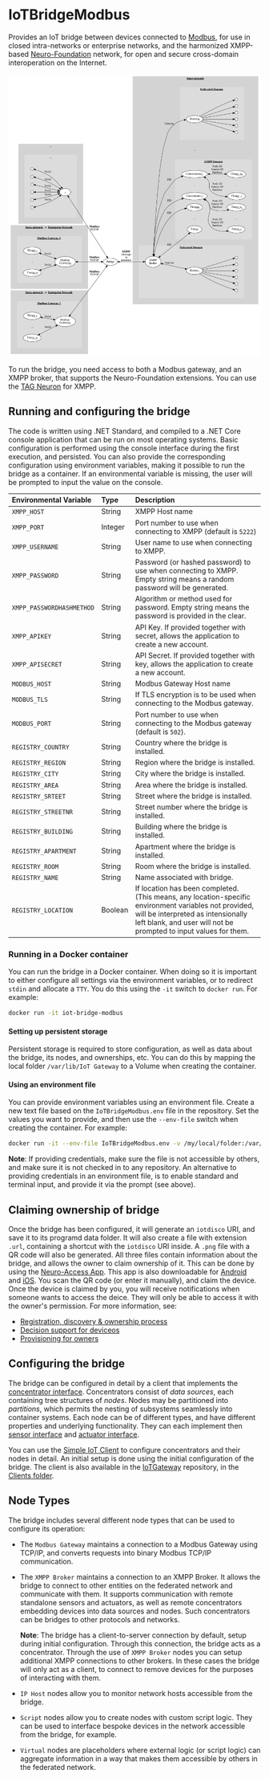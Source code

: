 IoTBridgeModbus
==================

Provides an IoT bridge between devices connected to [Modbus](https://modbus.org/), for use in
closed intra-networks or enterprise networks, and the harmonized XMPP-based 
[Neuro-Foundation](https://neuro-foundation.io/) network, for open and secure cross-domain
interoperation on the Internet.

![Bridge topology](Graphs/Topology.svg)

To run the bridge, you need access to both a Modbus gateway, and an XMPP broker, that supports
the Neuro-Foundation extensions. You can use the [TAG Neuron](https://lab.tagroot.io/Documentation/Neuron/InstallBroker.md)
for XMPP.

Running and configuring the bridge
-------------------------------------

The code is written using .NET Standard, and compiled to a .NET Core console application
that can be run on most operating systems. Basic configuration is performed using the
console interface during the first execution, and persisted. You can also provide the
corresponding configuration using environment variables, making it possible to run the
bridge as a container. If an environmental variable is missing, the user will be prompted
to input the value on the console.

| Environmental Variable    | Type    | Description                                                                                                           |
|:--------------------------|:--------|:----------------------------------------------------------------------------------------------------------------------|
| `XMPP_HOST`               | String  | XMPP Host name                                                                                                        |
| `XMPP_PORT`				| Integer | Port number to use when connecting to XMPP (default is `5222`)                                                        |
| `XMPP_USERNAME`			| String  | User name to use when connecting to XMPP.                                                                             |
| `XMPP_PASSWORD`			| String  | Password (or hashed password) to use when connecting to XMPP. Empty string means a random password will be generated. |
| `XMPP_PASSWORDHASHMETHOD`	| String  | Algorithm or method used for password. Empty string means the password is provided in the clear.                      |
| `XMPP_APIKEY`				| String  | API Key. If provided together with secret, allows the application to create a new account.                            |
| `XMPP_APISECRET`			| String  | API Secret. If provided together with key, allows the application to create a new account.                            |
| `MODBUS_HOST`             | String  | Modbus Gateway Host name														                                      |
| `MODBUS_TLS`              | String  | If TLS encryption is to be used when connecting to the Modbus gateway.	                                              |
| `MODBUS_PORT`             | String  | Port number to use when connecting to the Modbus gateway (default is `502`).                                          |
| `REGISTRY_COUNTRY`		| String  | Country where the bridge is installed.                                                                                |
| `REGISTRY_REGION`			| String  | Region where the bridge is installed.                                                                                 |
| `REGISTRY_CITY`			| String  | City where the bridge is installed.                                                                                   |
| `REGISTRY_AREA`			| String  | Area where the bridge is installed.                                                                                   |
| `REGISTRY_SRTEET`			| String  | Street where the bridge is installed.                                                                                 |
| `REGISTRY_STREETNR`		| String  | Street number where the bridge is installed.                                                                          |
| `REGISTRY_BUILDING`		| String  | Building where the bridge is installed.                                                                               |
| `REGISTRY_APARTMENT`		| String  | Apartment where the bridge is installed.                                                                              |
| `REGISTRY_ROOM`			| String  | Room where the bridge is installed.                                                                                   |
| `REGISTRY_NAME`			| String  | Name associated with bridge.                                                                                          |
| `REGISTRY_LOCATION`		| Boolean | If location has been completed. (This means, any location-specific environment variables not provided, will be interpreted as intensionally left blank, and user will not be prompted to input values for them. |

### Running in a Docker container

You can run the bridge in a Docker container. When doing so it is important to either configure all
settings via the environment variables, or to redirect `stdin` and allocate a `TTY`. You do this
using the `-it` switch to `docker run`. For example:

```bash
docker run -it iot-bridge-modbus
```

#### Setting up persistent storage

Persistent storage is required to store configuration, as well as data about the bridge, its nodes,
and ownerships, etc. You can do this by mapping the local folder `/var/lib/IoT Gateway` to a Volume
when creating the container.

#### Using an environment file

You can provide environment variables using an environment file. Create a new text file based on the
`IoTBridgeModbus.env` file in the repository. Set the values you want to provide, and then use the
`--env-file` switch when creating the container. For example:

```bash
docker run -it --env-file IoTBridgeModbus.env -v /my/local/folder:/var/lib/IoT\ Gateway iot-bridge-modbus
```

**Note**: If providing credentials, make sure the file is not accessible by others, and make sure it
is not checked in to any repository. An alternative to providing credentials in an environment file, 
is to enable standard and terminal input, and provide it via the prompt (see above).

Claiming ownership of bridge
-------------------------------

Once the bridge has been configured, it will generate an `iotdisco` URI, and save it to its
programd data folder. It will also create a file with extension `.url`, containing a shortcut
with the `iotdisco` URI inside. A `.png` file with a QR code will also be generated. All three
files contain information about the bridge, and allows the owner to claim ownership of it.
This can be done by using the [Neuro-Access App](https://github.com/Trust-Anchor-Group/NeuroAccessMaui).
This app is also downloadable for [Android](https://play.google.com/store/apps/details?id=com.tag.NeuroAccess) 
and [iOS](https://apps.apple.com/app/neuro-access/id6446863270). You scan the QR code (or
enter it manually), and claim the device. Once the device is claimed by you, you will receive
notifications when someone wants to access the deice. They will only be able to access it
with the owner's permission. For more information, see:

* [Registration, discovery & ownership process](https://neuro-foundation.io/Discovery.md)
* [Decision support for deviceos](https://neuro-foundation.io/DecisionSupport.md)
* [Provisioning for owners](https://neuro-foundation.io/Provisioning.md)


Configuring the bridge
-------------------------

The bridge can be configured in detail by a client that implements the [concentrator interface](https://neuro-foundation.io/Concentrator.md).
Concentrators consist of *data sources*, each containing tree structures of *nodes*. Nodes may be partitioned into
*partitions*, which permits the nesting of subsystems seamlessly into container systems. Each node can be
of different types, and have different properties and underlying functionality. They can each implement then
[sensor interface](https://neuro-foundation.io/SensorData.md) and [actuator interface](https://neuro-foundation.io/ControlParameters.md).

You can use the [Simple IoT Client](https://waher.se/IoTGateway/SimpleIoTClient.md) to configure concentrators and their nodes in detail.
An initial setup is done using the initial configuration of the bridge. The client is also available in the
[IoTGateway](https://github.com/Neuro-Foundation/IoTGateway) repository, in the
[Clients folder](https://github.com/Neuro-Foundation/IoTGateway/tree/master/Clients/Waher.Client.WPF).

Node Types
-------------

The bridge includes several different node types that can be used to configure its operation:

*	The `Modbus Gateway` maintains a connection to a Modbus Gateway using TCP/IP, and converts
	requests into binary Modbus TCP/IP communication.

*	The `XMPP Broker` maintains a connection to an XMPP Broker. It allows the bridge to connect
	to other entities on the federated network and communicate with them. It supports communication
	with remote standalone sensors and actuators, as well as remote concentrators embedding devices
	into data sources and nodes. Such concentrators can be bridges to other protocols and networks.
	
	**Note**: The bridge has a client-to-server connection by default, setup during initial
	configuration. Through this connection, the bridge acts as a concentrator. Through the use of
	`XMPP Broker` nodes you can setup additional XMPP connections to other brokers. In these cases
	the bridge will only act as a client, to connect to remove devices for the purposes of interacting
	with them.

*	`IP Host` nodes allow you to monitor network hosts accessible from the bridge.

*	`Script` nodes allow you to create nodes with custom script logic. They can be used to interface
	bespoke devices in the network accessible from the bridge, for example.

*	`Virtual` nodes are placeholders where external logic (or script logic) can aggregate information
	in a way that makes them accessible by others in the federated network.